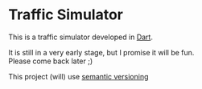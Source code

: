 Traffic Simulator
==============================

This is a traffic simulator developed in [Dart](https://www.dartlang.org/).  

It is still in a very early stage, but I promise it will be fun.      
Please come back later ;)

This project (will) use [semantic versioning](http://semver.org/)

